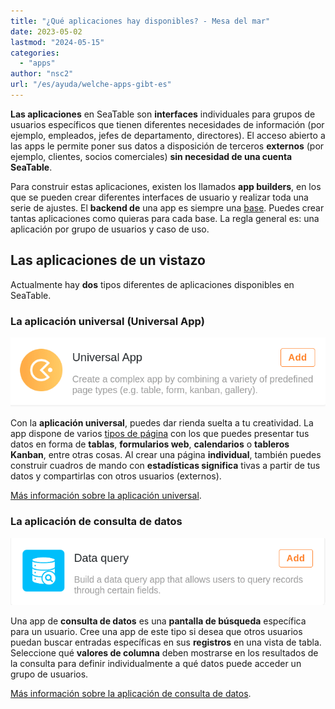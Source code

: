 ```yaml
---
title: "¿Qué aplicaciones hay disponibles? - Mesa del mar"
date: 2023-05-02
lastmod: "2024-05-15"
categories: 
  - "apps"
author: "nsc2"
url: "/es/ayuda/welche-apps-gibt-es"
---
```


**Las aplicaciones** en SeaTable son **interfaces** individuales para grupos de usuarios específicos que tienen diferentes necesidades de información (por ejemplo, empleados, jefes de departamento, directores). El acceso abierto a las apps le permite poner sus datos a disposición de terceros **externos** (por ejemplo, clientes, socios comerciales) **sin necesidad de una cuenta SeaTable**.

Para construir estas aplicaciones, existen los llamados **app builders**, en los que se pueden crear diferentes interfaces de usuario y realizar toda una serie de ajustes. El **backend de** una app es siempre una [base](https://seatable.io/es/docs/arbeiten-mit-bases/bases/). Puedes crear tantas aplicaciones como quieras para cada base. La regla general es: una aplicación por grupo de usuarios y caso de uso.

## Las aplicaciones de un vistazo

Actualmente hay **dos** tipos diferentes de aplicaciones disponibles en SeaTable.

### La aplicación universal (Universal App)

![La aplicación universal](images/universal-app-preview.png)

Con la **aplicación universal**, puedes dar rienda suelta a tu creatividad. La app dispone de varios [tipos de página](https://seatable.io/es/docs/apps/seitentypen-in-der-universellen-app/) con los que puedes presentar tus datos en forma de **tablas**, **formularios web**, **calendarios** o **tableros Kanban**, entre otras cosas. Al crear una página **individual**, también puedes construir cuadros de mando con **estadísticas significa** tivas a partir de tus datos y compartirlas con otros usuarios (externos).

[Más información sobre la aplicación universal](https://seatable.io/es/docs/apps/universelle-app/).

### La aplicación de consulta de datos

![La aplicación de consulta de datos](images/data-query-app-preview.png)

Una app de **consulta de datos** es una **pantalla de búsqueda** específica para un usuario. Cree una app de este tipo si desea que otros usuarios puedan buscar entradas específicas en sus **registros** en una vista de tabla. Seleccione qué **valores de columna** deben mostrarse en los resultados de la consulta para definir individualmente a qué datos puede acceder un grupo de usuarios.

[Más información sobre la aplicación de consulta de datos](https://seatable.io/es/docs/apps/datenabfrage-app/).
